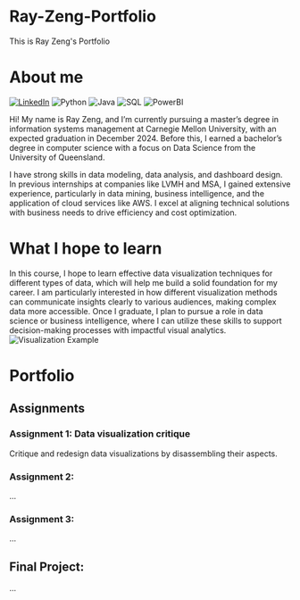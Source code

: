 # Ray-Zeng-Portfolio
This is Ray Zeng's Portfolio


# About me
<!-- PROJECT SHIELDS -->
[![LinkedIn](https://img.shields.io/badge/LinkedIn-Connect-blue?logo=linkedin)](http://www.linkedin.com/in/pengrui-ray-zeng1208) 
![Python](https://img.shields.io/badge/Program_language-Python-green)
![Java](https://img.shields.io/badge/Program_language-Java-purple)
![SQL](https://img.shields.io/badge/Database-MySQL-blue)
![PowerBI](https://img.shields.io/badge/Dashboard-PowerBI-orange)

<!-- PROJECT LOGO -->
Hi! My name is Ray Zeng, and I’m currently pursuing a master’s degree in information systems management at Carnegie Mellon University, with an expected graduation in December 2024. Before this, I earned a bachelor’s degree in computer science with a focus on Data Science from the University of Queensland. 

I have strong skills in data modeling, data analysis, and dashboard design. In previous internships at companies like LVMH and MSA, I gained extensive experience, particularly in data mining, business intelligence, and the application of cloud services like AWS. I excel at aligning technical solutions with business needs to drive efficiency and cost optimization.

# What I hope to learn
In this course, I hope to learn effective data visualization techniques for different types of data, which will help me build a solid foundation for my career. I am particularly interested in how different visualization methods can communicate insights clearly to various audiences, making complex data more accessible. Once I graduate, I plan to pursue a role in data science or business intelligence, where I can utilize these skills to support decision-making processes with impactful visual analytics.
![Visualization Example](https://www.betterup.com/hs-fs/hubfs/image5-2.png?width=3998&name=image5-2.png)

# Portfolio

## Assignments
### Assignment 1: Data visualization critique
Critique and redesign data visualizations by disassembling their aspects.

### Assignment 2: 
...

### Assignment 3: 
...

## Final Project:
...
